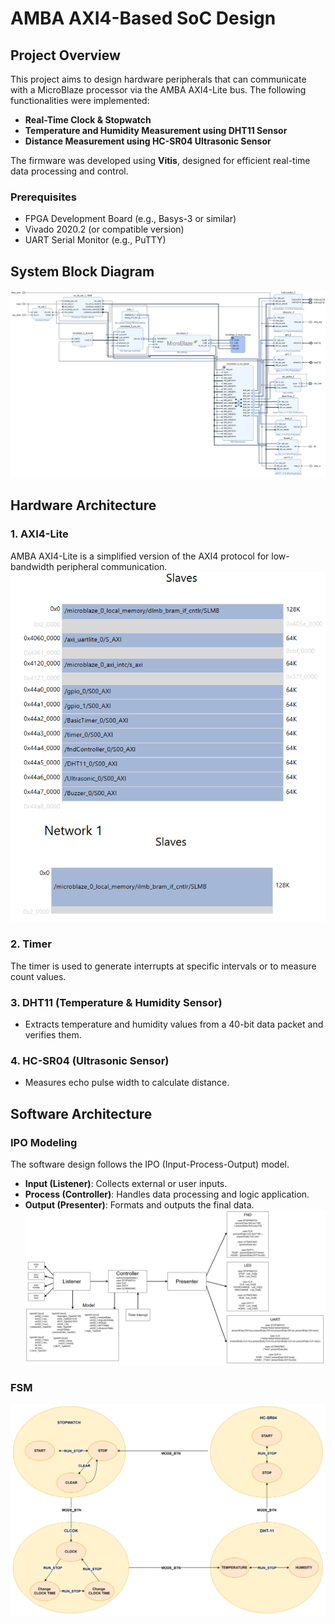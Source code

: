 # AMBA AXI4-Based SoC Design

## Project Overview
This project aims to design hardware peripherals that can communicate with a MicroBlaze processor via the AMBA AXI4-Lite bus. The following functionalities were implemented:

- **Real-Time Clock & Stopwatch**
- **Temperature and Humidity Measurement using DHT11 Sensor**
- **Distance Measurement using HC-SR04 Ultrasonic Sensor**

The firmware was developed using **Vitis**, designed for efficient real-time data processing and control.

### Prerequisites
- FPGA Development Board (e.g., Basys-3 or similar)
- Vivado 2020.2 (or compatible version)
- UART Serial Monitor (e.g., PuTTY)
  
## System Block Diagram
![System Block Diagram](image/block_diagram.png)

## Hardware Architecture
### 1. AXI4-Lite
AMBA AXI4-Lite is a simplified version of the AXI4 protocol for low-bandwidth peripheral communication.
![System Block Diagram](image/memory_map.png)

### 2. Timer
The timer is used to generate interrupts at specific intervals or to measure count values.

### 3. DHT11 (Temperature & Humidity Sensor)
- Extracts temperature and humidity values from a 40-bit data packet and verifies them.

### 4. HC-SR04 (Ultrasonic Sensor)
- Measures echo pulse width to calculate distance.

## Software Architecture
### IPO Modeling
The software design follows the IPO (Input-Process-Output) model.
- **Input (Listener)**: Collects external or user inputs.
- **Process (Controller)**: Handles data processing and logic application.
- **Output (Presenter)**: Formats and outputs the final data.
![System Block Diagram](image/ipo_model.png) 

### FSM
![System Block Diagram](image/fsm.png) 
